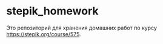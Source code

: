 # stepik_homework
Это репозиторий для хранения домашних работ по курсу https://stepik.org/course/575.